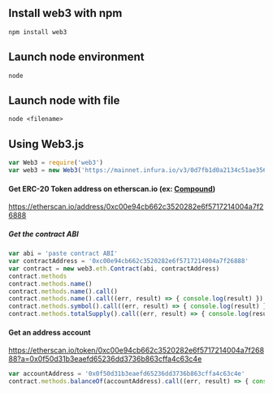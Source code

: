 ## Install web3 with npm

`npm install web3`

## Launch node environment

`node`

## Launch node with file

`node <filename>`

## Using Web3.js
```javascript
var Web3 = require('web3')
var web3 = new Web3('https://mainnet.infura.io/v3/0d7fb1d0a2134c51ae356fa62e39e75c')    // Address on the ethereum blockchain
```

#### Get ERC-20 Token address on etherscan.io (ex: [Compound](https://compound.finance))

https://etherscan.io/address/0xc00e94cb662c3520282e6f5717214004a7f26888

##### Get the contract ABI

```javascript
var abi = 'paste contract ABI'
var contractAddress = '0xc00e94cb662c3520282e6f5717214004a7f26888'                  // We need the contract address to talk to it
var contract = new web3.eth.Contract(abi, contractAddress)                          // Create an instance
contract.methods                                                                    // -> List all functions
contract.methods.name()                                                             // -> returns the function
contract.methods.name().call()                                                      // -> return Promise
contract.methods.name().call((err, result) => { console.log(result) })              // -> Compound
contract.methods.symbol().call((err, result) => { console.log(result) })            // -> COMP
contract.methods.totalSupply().call((err, result) => { console.log(result) })       // -> 10000000000000000000000000
```

#### Get an address account

https://etherscan.io/token/0xc00e94cb662c3520282e6f5717214004a7f26888?a=0x0f50d31b3eaefd65236dd3736b863cffa4c63c4e

```javascript
var accountAddress = '0x0f50d31b3eaefd65236dd3736b863cffa4c63c4e'
contract.methods.balanceOf(accountAddress).call((err, result) => { console.log(result) }) // -> 344957270000000000000000
```